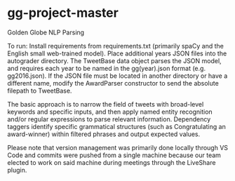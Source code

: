 # gg-project-master
Golden Globe NLP Parsing

To run: Install requirements from requirements.txt (primarily spaCy and the English small web-trained model). Place additional years JSON files into the autograder directory. The TweetBase data object parses the JSON model, and requires each year to be named in the gg(year).json format (e.g. gg2016.json). If the JSON file must be located in another directory or have a different name, modify the AwardParser constructor to send the absolute filepath to TweetBase. 


The basic approach is to narrow the field of tweets with broad-level keywords and specific inputs, and then apply named entity recognition and/or regular expressions to parse relevant information. Dependency taggers identify specific grammatical structures (such as Congratulating an award-winner) within filtered phrases and output expected values.


Please note that version management was primarily done locally through VS Code and commits were pushed from a single machine because our team elected to work on said machine during meetings through the LiveShare plugin.


